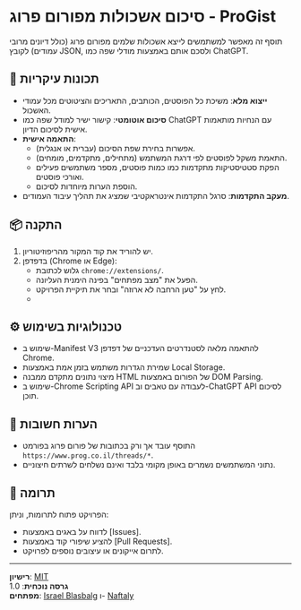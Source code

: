 # סיכום אשכולות מפורום פרוג - ProGist

תוסף זה מאפשר למשתמשים לייצא אשכולות שלמים מפורום פרוג (כולל דיונים מרובי עמודים) לקובץ JSON, ולסכם אותם באמצעות מודלי שפה כמו ChatGPT.

## 🌟 תכונות עיקריות

- **ייצוא מלא**: משיכת כל הפוסטים, הכותבים, התאריכים והציטוטים מכל עמודי האשכול.
- **סיכום אוטומטי**: קישור ישיר למודל שפה כמו ChatGPT עם הנחיות מותאמות אישית לסיכום הדיון.
- **התאמה אישית**:
  - אפשרות בחירת שפת הסיכום (עברית או אנגלית).
  - התאמת משקל לפוסטים לפי דרגת המשתמש (מתחילים, מתקדמים, מומחים).
  - הפקת סטטיסטיקות מתקדמות כמו כמות פוסטים, מספר משתמשים פעילים ואורכי פוסטים.
  - הוספת הערות מיוחדות לסיכום.
- **מעקב התקדמות**: סרגל התקדמות אינטראקטיבי שמציג את תהליך עיבוד העמודים.

## 📦 התקנה

1. יש להוריד את קוד המקור מהריפוזיטוריון.
2. בדפדפן (Chrome או Edge):
   - גלוש לכתובת `chrome://extensions/`.
   - הפעל את "מצב מפתחים" בפינה הימנית העליונה.
   - לחץ על "טען הרחבה לא ארוזה" ובחר את תיקיית הפרויקט.
   - 
## ⚙️ טכנולוגיות בשימוש

- שימוש ב-Manifest V3 להתאמה מלאה לסטנדרטים העדכניים של דפדפן Chrome.
- שמירת הגדרות משתמש בזמן אמת באמצעות Local Storage.
- מיצוי נתונים מתקדם ממבנה HTML של הפורום באמצעות DOM Parsing.
- שימוש ב-Chrome Scripting API לעבודה עם טאבים וב-ChatGPT API לסיכום תוכן.

## 📌 הערות חשובות

- התוסף עובד אך ורק בכתובות של פורום פרוג בפורמט `https://www.prog.co.il/threads/*`.
- נתוני המשתמשים נשמרים באופן מקומי בלבד ואינם נשלחים לשרתים חיצוניים.

## 🤝 תרומה

הפרויקט פתוח לתרומות, וניתן:

- לדווח על באגים באמצעות [Issues].
- להציע שיפורי קוד באמצעות [Pull Requests].
- לתרום אייקונים או עיצובים נוספים לפרויקט.

---

**רישיון**: [MIT](LICENSE)  
**גרסה נוכחית**: 1.0  
**מפתחים**: [Israel Blasbalg](https://github.com/israelbls/) ו- [Naftaly](https://github.com/naftaly16)
